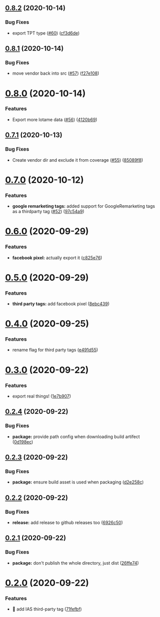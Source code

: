 ## [0.8.2](https://github.com/guardian/commercial-core/compare/v0.8.1...v0.8.2) (2020-10-14)


### Bug Fixes

* export TPT type  ([#60](https://github.com/guardian/commercial-core/issues/60)) ([cf3d6de](https://github.com/guardian/commercial-core/commit/cf3d6dee134cada558e9e41efbdbbafc0b8b593b))

## [0.8.1](https://github.com/guardian/commercial-core/compare/v0.8.0...v0.8.1) (2020-10-14)


### Bug Fixes

* move vendor back into src ([#57](https://github.com/guardian/commercial-core/issues/57)) ([f27e108](https://github.com/guardian/commercial-core/commit/f27e1086dcf4407262e20d6ad1755f1b6325a186))

# [0.8.0](https://github.com/guardian/commercial-core/compare/v0.7.1...v0.8.0) (2020-10-14)


### Features

* Export more lotame data ([#56](https://github.com/guardian/commercial-core/issues/56)) ([4120b69](https://github.com/guardian/commercial-core/commit/4120b69a177d0605628d89df449b3d306d5357fa))

## [0.7.1](https://github.com/guardian/commercial-core/compare/v0.7.0...v0.7.1) (2020-10-13)


### Bug Fixes

* Create vendor dir and exclude it from coverage ([#55](https://github.com/guardian/commercial-core/issues/55)) ([85089f8](https://github.com/guardian/commercial-core/commit/85089f8396e78b4ac5f4e6f28c4f38e9696c139a))

# [0.7.0](https://github.com/guardian/commercial-core/compare/v0.6.0...v0.7.0) (2020-10-12)


### Features

* **google remarketing tags:** added support for GoogleRemarketing tags as a thirdparty tag ([#52](https://github.com/guardian/commercial-core/issues/52)) ([97c54a9](https://github.com/guardian/commercial-core/commit/97c54a90775e493008604bef12056b43d7be5e30))

# [0.6.0](https://github.com/guardian/commercial-core/compare/v0.5.0...v0.6.0) (2020-09-29)


### Features

* **facebook pixel:** actually export it ([c825e76](https://github.com/guardian/commercial-core/commit/c825e76d13e2f230f28d5d12831c21a358a84b53))

# [0.5.0](https://github.com/guardian/commercial-core/compare/v0.4.0...v0.5.0) (2020-09-29)


### Features

* **third party tags:** add facebook pixel ([8ebc439](https://github.com/guardian/commercial-core/commit/8ebc4392adde8ab34d3f24c599a9910e8ea4d402))

# [0.4.0](https://github.com/guardian/commercial-core/compare/v0.3.0...v0.4.0) (2020-09-25)


### Features

* rename flag for third party tags ([e491d55](https://github.com/guardian/commercial-core/commit/e491d5502cb7017ecdeb3ffa364992c0119a0c26))

# [0.3.0](https://github.com/guardian/commercial-core/compare/v0.2.4...v0.3.0) (2020-09-22)


### Features

* export real things! ([1e7b907](https://github.com/guardian/commercial-core/commit/1e7b9072752a7186ce03dcf13c38d9ad369c4cd7))

## [0.2.4](https://github.com/guardian/commercial-core/compare/v0.2.3...v0.2.4) (2020-09-22)


### Bug Fixes

* **package:** provide path config when downloading build artifect ([0d198ec](https://github.com/guardian/commercial-core/commit/0d198ec084879524f0671554c5661fac48dbfbd1))

## [0.2.3](https://github.com/guardian/commercial-core/compare/v0.2.2...v0.2.3) (2020-09-22)


### Bug Fixes

* **package:** ensure build asset is used when packaging ([d2e258c](https://github.com/guardian/commercial-core/commit/d2e258c6b22f2654453f78074c57ae472609ffc4))

## [0.2.2](https://github.com/guardian/commercial-core/compare/v0.2.1...v0.2.2) (2020-09-22)


### Bug Fixes

* **release:** add release to github releases too ([6926c50](https://github.com/guardian/commercial-core/commit/6926c50328da626ac2a049d17b665b6515bfa1be))

## [0.2.1](https://github.com/guardian/commercial-core/compare/v0.2.0...v0.2.1) (2020-09-22)


### Bug Fixes

* **package:** don't publish the whole directory, just dist ([26ffe74](https://github.com/guardian/commercial-core/commit/26ffe74905196d2fde318f246f67add22dcab412))

# [0.2.0](https://github.com/guardian/commercial-core/compare/v0.1.1...v0.2.0) (2020-09-22)


### Features

* 🎸 add IAS third-party tag ([71fefbf](https://github.com/guardian/commercial-core/commit/71fefbf87a50f4fff54d6a69e1c50e6f234f669f))
